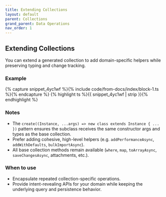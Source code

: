 ```yaml
---
title: Extending Collections
layout: default
parent: Collections
grand_parent: Data Operations
nav_order: 1
---
```


## Extending Collections

You can extend a generated collection to add domain-specific helpers while preserving typing and change tracking.

### Example

{% capture snippet_4yc1wf %}{% include code/from-docs/index/block-1.ts %}{% endcapture %}
{% highlight ts %}{{ snippet_4yc1wf  | strip }}{% endhighlight %}

### Notes

- The `create((Instance, ...args) => new class extends Instance { ... })` pattern ensures the subclass receives the same constructor args and types as the base collection.
- Prefer adding cohesive, high-level helpers (e.g. `addPerformanceAsync`, `addWithDefaults`, `bulkImportAsync`).
- All base collection methods remain available (`where`, `map`, `toArrayAsync`, `saveChangesAsync`, attachments, etc.).

### When to use

- Encapsulate repeated collection-specific operations.
- Provide intent-revealing APIs for your domain while keeping the underlying query and persistence behavior.
